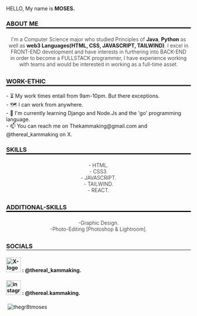 <p>HELLO, My name is <b>MOSES.</b></p>

<h3 style="text-align: left; border-bottom: 3px solid black; ">ABOUT ME</h3>
<p style="padding: 5px; text-align: center; font-weight: 300;">
I'm a Computer Science major who studied Principles of <b>Java</b>, <b>Python</b> as well as <b>web3 Languages(HTML, CSS, JAVASCRIPT, TAILWIND)</b>. I excel in FRONT-END development and have interests in furthering into BACK-END in order to become a FULLSTACK programmer, I have experience working with teams and would be interested in working as a full-time asset.
</p>

<h3 style="text-align: left; border-bottom: 3px solid black; ">WORK-ETHIC</h3>
<p>
- ⏳ My work times entail from 9am-10pm. But there exceptions.<br>
- 🗺️ I can work from anywhere.<br>
- 🌱 I'm currently learning Django and Node.Js and the 'go' programming language.<br>
- 📫 You can reach me on Thekammaking@gmail.com and @thereal_kammaking on X.
</p>

<h3 style="text-align: left; border-bottom: 3px solid black; ">SKILLS</h3>
<p style="padding: 5px; text-align: center; font-weight: 300;">
- HTML.<br>
- CSS3.<br>
- JAVASCRIPT.<br>
- TAILWIND.<br>
- REACT.
</p>

<h3 style="text-align: left; border-bottom: 3px solid black; ">ADDITIONAL-SKILLS</h3>
<p style="padding: 5px; text-align: center; font-weight: 300;">
-Graphic Design.<br>
-Photo-Editing [Photoshop & Lightroom].<br>
</p>

<h3 style="text-align: left; border-bottom: 1px solid black; ">SOCIALS</h3>
<h4><span><img src="![image](https://github.com/user-attachments/assets/436a8f7a-4e17-44cc-8aad-21c37f0b4db6)" alt="X-logo" style="width: 40px; height: 40px;"></span> : @thereal_kammaking.</h4>
<h4><span><img src="![image](https://github.com/user-attachments/assets/fd3dc322-0e56-4c72-bc73-6c2926d892e7)" alt="instagram-logo" style="width: 40px; height: 40px;"></span> : @thereal.kammaking.</h4>

<p>&nbsp;<img align="center" src="https://github-readme-stats.vercel.app/api?username=thegr8tmoses&show_icons=true&locale=en" alt="thegr8tmoses" /></p>

